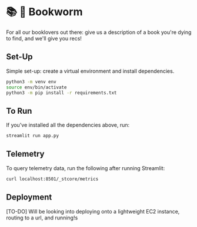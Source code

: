 # 📚 🐛 Bookworm
For all our booklovers out there: give us a description of a book you're dying to find, and we'll give you recs!

## Set-Up

Simple set-up: create a virtual environment and install dependencies.
```bash
python3 -m venv env
source env/bin/activate
python3 -m pip install -r requirements.txt
```

## To Run

If you've installed all the dependencies above, run:

```bash
streamlit run app.py
```

## Telemetry

To query telemetry data, run the following after running Streamlit:

```bash
curl localhost:8501/_stcore/metrics
```

## Deployment

[TO-DO] Will be looking into deploying onto a lightweight EC2 instance, routing to a url, and running!s
